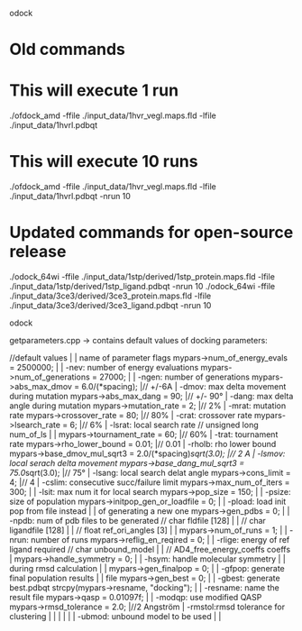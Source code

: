 odock

# Old commands
# This will execute 1 run
./ofdock_amd -ffile ./input_data/1hvr_vegl.maps.fld -lfile ./input_data/1hvrl.pdbqt

# This will execute 10 runs
./ofdock_amd -ffile ./input_data/1hvr_vegl.maps.fld -lfile ./input_data/1hvrl.pdbqt -nrun 10

# Updated commands for open-source release
./odock_64wi -ffile ./input_data/1stp/derived/1stp_protein.maps.fld -lfile ./input_data/1stp/derived/1stp_ligand.pdbqt -nrun 10
./odock_64wi -ffile ./input_data/3ce3/derived/3ce3_protein.maps.fld -lfile ./input_data/3ce3/derived/3ce3_ligand.pdbqt -nrun 10


odock

getparameters.cpp -> contains default values of docking parameters:

//default values					 |		|      name of parameter flags
mypars->num_of_energy_evals = 2500000;			 |		| -nev:   number of energy evaluations
mypars->num_of_generations  = 27000;			 |		| -ngen:  number of generations
mypars->abs_max_dmov        = 6.0/(*spacing); 		 |// +/-6A	| -dmov:  max delta movement during mutation
mypars->abs_max_dang        = 90; 			 |// +/- 90°	| -dang:  max delta angle during mutation
mypars->mutation_rate 	    = 2; 			 |// 2%		| -mrat:  mutation rate
mypars->crossover_rate 	    = 80;			 |// 80%	| -crat:  crossover rate
mypars->lsearch_rate 	    = 6;			 |// 6%		| -lsrat: local search rate
                              // unsigned long num_of_ls |		|
mypars->tournament_rate     = 60;			 |// 60%	| -trat:  tournament rate
mypars->rho_lower_bound     = 0.01;			 |// 0.01	| -rholb: rho lower bound
mypars->base_dmov_mul_sqrt3 = 2.0/(*spacing)*sqrt(3.0);	 |// 2 A	| -lsmov: local serach delta movement
mypars->base_dang_mul_sqrt3 = 75.0*sqrt(3.0);		 |// 75°	| -lsang: local search delat angle
mypars->cons_limit 	    = 4;			 |// 4		| -cslim: consecutive succ/failure limit
mypars->max_num_of_iters    = 300;			 |		| -lsit:  max num it for local search
mypars->pop_size            = 150;			 |		| -psize: size of population
mypars->initpop_gen_or_loadfile = 0;			 |		| -pload: load init pop from file instead
							 |		|         of generating a new one
mypars->gen_pdbs 	    = 0;			 |		| -npdb:  num of pdb files to be generated
			    // char fldfile [128]	 |		|
	           	    // char ligandfile [128]	 |		|
	      	    	    // float ref_ori_angles [3]	 |		|
mypars->num_of_runs 	    = 1;			 |		| -nrun:  number of runs
mypars->reflig_en_reqired   = 0;			 |		| -rlige: energy of ref ligand required
			    // char unbound_model	 |		|
			    // AD4_free_energy_coeffs coeffs		|
mypars->handle_symmetry     = 0;			 |		| -hsym:  handle molecular symmetry
							 |		|	  during rmsd calculation
							 |		|
mypars->gen_finalpop        = 0;			 |		| -gfpop: generate final population results
							 |		|         file
mypars->gen_best            = 0;			 |		| -gbest: generate best.pdbqt
strcpy(mypars->resname, "docking");			 |		| -resname: name the result file
mypars->qasp 		    = 0.01097f;			 |		| -modqp: use modified QASP
mypars->rmsd_tolerance      = 2.0;			 |//2 Angström	| -rmstol:rmsd tolerance for clustering
							 |		|
							 |		|
							 |		| -ubmod: unbound model to be used
							 |		|
